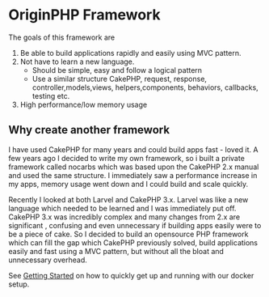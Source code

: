 # OriginPHP Framework

The goals of this framework are

1) Be able to build applications rapidly and easily using MVC pattern.
2) Not have to learn a new language. 
    - Should be simple, easy and follow a logical pattern
    - Use a similar structure CakePHP, request, response, controller,models,views, helpers,components, behaviors, callbacks, testing etc.
3) High performance/low memory usage

## Why create another framework

I have used CakePHP for many years and could build apps fast - loved it. A few years ago I decided to write my own framework, so i built a private framework called nocarbs which was based upon the CakePHP 2.x manual and used the same structure. I immediately saw a performance increase in my apps, memory usage went down and I could build and scale quickly. 

Recently I looked at both Larvel and CakePHP 3.x. Larvel was like a new language which needed to be learned and I was immediately put off. CakePHP 3.x was incredibly complex and many changes from 2.x are significant , confusing and even unnecessary if building apps easily were to be a piece of cake. So I decided to build an opensource PHP framework which can fill the gap which CakePHP previously solved, build applications easily and fast using a MVC pattern, but without all the bloat and unnecessary overhead.

See [Getting Started](https://github.com/originphp/framework/blob/master/origin/docs/getting-started.md) on how to quickly get up and running with our docker setup.